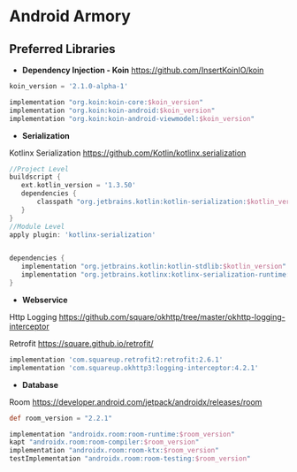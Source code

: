 # Android Armory

## Preferred Libraries

* **Dependency Injection - Koin**
https://github.com/InsertKoinIO/koin
 ```groovy 
 koin_version = '2.1.0-alpha-1'

implementation "org.koin:koin-core:$koin_version"
implementation "org.koin:koin-android:$koin_version"
implementation "org.koin:koin-android-viewmodel:$koin_version"

 ```
 
* **Serialization**
 
Kotlinx Serialization
https://github.com/Kotlin/kotlinx.serialization
 ```groovy 
 //Project Level
 buildscript {
    ext.kotlin_version = '1.3.50'
    dependencies {
        classpath "org.jetbrains.kotlin:kotlin-serialization:$kotlin_version"
    }
}
//Module Level
apply plugin: 'kotlinx-serialization'


dependencies {
    implementation "org.jetbrains.kotlin:kotlin-stdlib:$kotlin_version"
    implementation "org.jetbrains.kotlinx:kotlinx-serialization-runtime:0.13.0"
}
 ```

* **Webservice** 

 Http Logging https://github.com/square/okhttp/tree/master/okhttp-logging-interceptor

 Retrofit https://square.github.io/retrofit/ 

```groovy 
implementation 'com.squareup.retrofit2:retrofit:2.6.1'
implementation 'com.squareup.okhttp3:logging-interceptor:4.2.1'

 ```
 
* **Database** 

Room https://developer.android.com/jetpack/androidx/releases/room

```groovy 
def room_version = "2.2.1"

implementation "androidx.room:room-runtime:$room_version"
kapt "androidx.room:room-compiler:$room_version" 
implementation "androidx.room:room-ktx:$room_version"
testImplementation "androidx.room:room-testing:$room_version"

 ```
 
